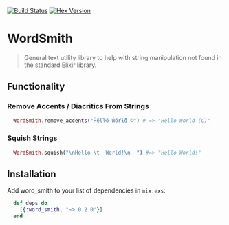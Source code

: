 [![Build Status](https://travis-ci.org/benfalk/word_smith.svg?branch=master)](https://travis-ci.org/benfalk/word_smith)
[![Hex Version](https://img.shields.io/hexpm/v/word_smith.svg)](https://hex.pm/packages/word_smith)

# WordSmith

>  General text utility library to help with string manipulation not
>  found in the standard Elixir library.

## Functionality

### Remove Accents / Diacritics From Strings

``` elixir
  WordSmith.remove_accents("Ĥĕľŀö Ŵóŕƚƌ ©") # => "Hello World (C)"
```

### Squish Strings

``` elixir
  WordSmith.squish("\nHello \t  World!\n  ") #=> "Hello World!"
```

## Installation

Add word_smith to your list of dependencies in `mix.exs`:

``` elixir
  def deps do
    [{:word_smith, "~> 0.2.0"}]
  end
```

